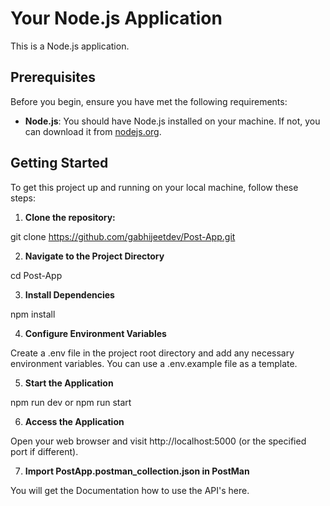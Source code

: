 # Your Node.js Application

This is a Node.js application.

## Prerequisites

Before you begin, ensure you have met the following requirements:

- **Node.js**: You should have Node.js installed on your machine. If not, you can download it from [nodejs.org](https://nodejs.org/).

## Getting Started

To get this project up and running on your local machine, follow these steps:

1. **Clone the repository:**

git clone https://github.com/gabhijeetdev/Post-App.git

2. **Navigate to the Project Directory**

cd Post-App

3. **Install Dependencies**

npm install

4. **Configure Environment Variables**

Create a .env file in the project root directory and add any necessary environment variables. You can use a .env.example file as a template.

5. **Start the Application**

npm run dev or npm run start

6. **Access the Application**

Open your web browser and visit http://localhost:5000 (or the specified port if different).

7. **Import PostApp.postman_collection.json in PostMan**

You will get the Documentation how to use the API's here.

